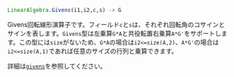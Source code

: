 ```julia
LinearAlgebra.Givens(i1,i2,c,s) -> G
```

Givens回転線形演算子です。フィールド`c`と`s`は、それぞれ回転角のコサインとサインを表します。`Givens`型は左乗算`G*A`と共役転置右乗算`A*G'`をサポートします。この型には`size`がないため、`G*A`の場合は`i2<=size(A,2)`、`A*G'`の場合は`i2<=size(A,1)`であれば任意のサイズの行列と乗算できます。

詳細は[`givens`](@ref)を参照してください。

